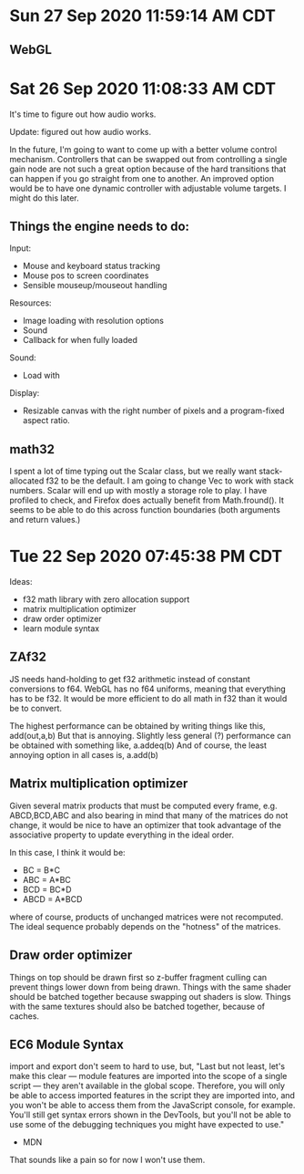 # Sun 27 Sep 2020 11:59:14 AM CDT

## WebGL



# Sat 26 Sep 2020 11:08:33 AM CDT

It's time to figure out how audio works.

Update: figured out how audio works.

In the future, I'm going to want to come up with a better volume control mechanism. Controllers that can
be swapped out from controlling a single gain node are not such a great option because of the hard transitions
that can happen if you go straight from one to another. An improved option would be to have one dynamic controller
with adjustable volume targets. I might do this later.

## Things the engine needs to do:

Input:
- Mouse and keyboard status tracking
- Mouse pos to screen coordinates
- Sensible mouseup/mouseout handling

Resources:
- Image loading with resolution options
- Sound
- Callback for when fully loaded

Sound:
- Load with <audio> elements so that it works on-disk. (?)

Display:
- Resizable canvas with the right number of pixels and a program-fixed aspect ratio.

## math32

I spent a lot of time typing out the Scalar class, but we really want stack-allocated f32 to be the default.
I am going to change Vec to work with stack numbers. Scalar will end up with mostly a storage role to play.
I have profiled to check, and Firefox does actually benefit from Math.fround(). It seems to be able to do
this across function boundaries (both arguments and return values.) 

# Tue 22 Sep 2020 07:45:38 PM CDT

Ideas:
- f32 math library with zero allocation support
- matrix multiplication optimizer
- draw order optimizer
- learn module syntax

## ZAf32

JS needs hand-holding to get f32 arithmetic instead of constant conversions to f64. 
WebGL has no f64 uniforms, meaning that everything has to be f32.
It would be more efficient to do all math in f32 than it would be to convert.

The highest performance can be obtained by writing things like this,
    add(out,a,b)
But that is annoying. Slightly less general (?) performance can be obtained with something like,
    a.addeq(b)
And of course, the least annoying option in all cases is,
    a.add(b)

## Matrix multiplication optimizer

Given several matrix products that must be computed every frame,
    e.g.    ABCD,BCD,ABC
and also bearing in mind that many of the matrices do not change,
it would be nice to have an optimizer that took advantage of the
associative property to update everything in the ideal order.

In this case, I think it would be:
-   BC = B*C
-   ABC = A*BC
-   BCD = BC*D
-   ABCD = A*BCD

where of course, products of unchanged matrices were not recomputed.
The ideal sequence probably depends on the "hotness" of the matrices.

## Draw order optimizer

Things on top should be drawn first so z-buffer fragment culling can prevent
things lower down from being drawn. Things with the same shader should be batched
together because swapping out shaders is slow. Things with the same textures
should also be batched together, because of caches.

## EC6 Module Syntax

import and export don't seem to hard to use, but,
"Last but not least, let's make this clear — module features are imported into the scope of a single script — they aren't available in the global scope. Therefore, you will only be able to access imported features in the script they are imported into, and you won't be able to access them from the JavaScript console, for example. You'll still get syntax errors shown in the DevTools, but you'll not be able to use some of the debugging techniques you might have expected to use."
- MDN

That sounds like a pain so for now I won't use them.
